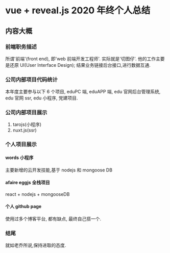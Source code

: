 # vue + reveal.js 2020 年终个人总结

## 内容大概

### 前端职务描述

所谓'前端'(front end), 即'web 前端开发工程师'. 实际就是'切图仔'. 他的工作主要是还原 UI(User Interface Design); 结果业务链接后台接口,进行数据互通.

### 公司内部项目代码统计

本年度主要参与以下 6 个项目, eduPC 端, eduAPP 端, edu 官网后台管理系统, edu 官网 ssr, edu 小程序, 党建项目.

### 公司内部项目展示

1. tarojs(小程序)
2. nuxt.js(ssr)

### 个人项目展示

#### words 小程序

主要新增的云开发技能,基于 nodejs 和 mongoose DB

#### afaire eggjs 全栈项目

react + nodejs + mongooseDB

#### 个人 github page

使用过多个博客平台, 都有缺点, 最终自己搭一个.

### 结尾

就如老乔所说,保持进取的态度.

